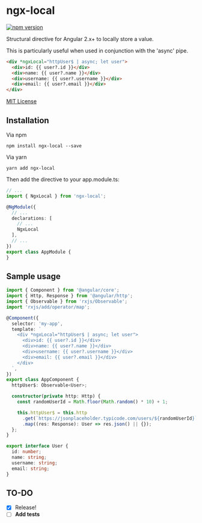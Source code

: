 # ngx-local
[![npm version](https://badge.fury.io/js/ngx-local.svg)](https://www.npmjs.com/package/ngx-local)

Structural directive for Angular 2.x+ to locally store a value.

This is particularly useful when used in conjunction with the 'async' pipe.

```html
<div *ngxLocal="httpUser$ | async; let user">
  <div>id: {{ user?.id }}</div>
  <div>name: {{ user?.name }}</div>
  <div>username: {{ user?.username }}</div>
  <div>email: {{ user?.email }}</div>
</div>
```

[MIT License](LICENSE.txt)


## Installation

Via npm
```
npm install ngx-local --save
```

Via yarn
```
yarn add ngx-local
```

Then add the directive to your app.module.ts:

```ts
// ...
import { NgxLocal } from 'ngx-local';

@NgModule({
  // ...
  declarations: [
    // ...
    NgxLocal
  ],
  // ...
})
export class AppModule {
}
```

## Sample usage

```ts
import { Component } from '@angular/core';
import { Http, Response } from '@angular/http';
import { Observable } from 'rxjs/Observable';
import 'rxjs/add/operator/map';

@Component({
  selector: 'my-app',
  template: `
    <div *ngxLocal="httpUser$ | async; let user">
      <div>id: {{ user?.id }}</div>
      <div>name: {{ user?.name }}</div>
      <div>username: {{ user?.username }}</div>
      <div>email: {{ user?.email }}</div>
    </div>
  `,
})
export class AppComponent {
  httpUser$: Observable<User>;

  constructor(private http: Http) {
    const randomUserId = Math.floor(Math.random() * 10) + 1;

    this.httpUser$ = this.http
      .get(`https://jsonplaceholder.typicode.com/users/${randomUserId}`)
      .map((res: Response): User => res.json() || {});
  };
}

export interface User {
  id: number;
  name: string;
  username: string;
  email: string;
}
```

## TO-DO
- [x] Release!
- [ ] **Add tests**
